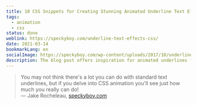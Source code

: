 ```yaml
---
title: 10 CSS Snippets for Creating Stunning Animated Underline Text Effects
tags:
  - animation
  - css
status: done
weblink: https://speckyboy.com/underline-text-effects-css/
date: 2021-03-14
bookmarkLang: en
socialImage: https://speckyboy.com/wp-content/uploads/2017/10/underline-thumb.jpg
description: The blog post offers inspiration for animated underlines for links.
---
```

<blockquote>You may not think there's a lot you can do with standard text underlines, but if you delve into CSS animation you'll see just how much you really can do!<footer>— Jake Rocheleau, <a href="https://speckyboy.com/underline-text-effects-css/">speckyboy.com</a></footer></blockquote>
